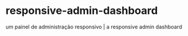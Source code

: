 # responsive-admin-dashboard
um  painel de administração responsivo |  a responsive admin dashboard
